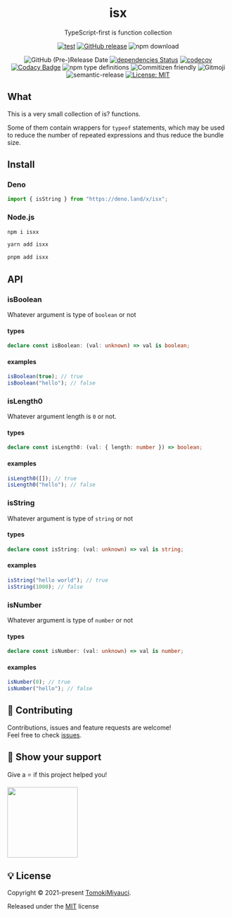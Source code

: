 <p align="center">
  <h1 align="center">isx</h1>
</p>

<p align="center">
TypeScript-first is function collection
</p>

<div align="center">

[![test](https://github.com/TomokiMiyauci/isx/actions/workflows/test.yml/badge.svg)](https://github.com/TomokiMiyauci/isx/actions/workflows/test.yml)
[![GitHub release](https://img.shields.io/github/release/TomokiMiyauci/isx.svg)](https://github.com/TomokiMiyauci/isx/releases)
![npm download](https://img.shields.io/npm/dw/isx?color=blue)

![GitHub (Pre-)Release Date](https://img.shields.io/github/release-date-pre/TomokiMiyauci/isx)
[![dependencies Status](https://status.david-dm.org/gh/TomokiMiyauci/isx.svg)](https://david-dm.org/TomokiMiyauci/isx)
[![codecov](https://codecov.io/gh/TomokiMiyauci/isx/branch/main/graph/badge.svg?token=SPAi5Pv2wd)](https://codecov.io/gh/TomokiMiyauci/isx)
[![Codacy Badge](https://app.codacy.com/project/badge/Grade/f43b1c317e11445399d85ce6efc06504)](https://www.codacy.com/gh/TomokiMiyauci/isx/dashboard?utm_source=github.com&utm_medium=referral&utm_content=TomokiMiyauci/isx&utm_campaign=Badge_Grade)
![npm type definitions](https://img.shields.io/npm/types/lauqe)
![Commitizen friendly](https://img.shields.io/badge/commitizen-friendly-brightgreen.svg)
![Gitmoji](https://img.shields.io/badge/gitmoji-%20😜%20😍-FFDD67.svg?style=flat)
![semantic-release](https://img.shields.io/badge/%20%20%F0%9F%93%A6%F0%9F%9A%80-semantic--release-e10079.svg)
[![License: MIT](https://img.shields.io/badge/License-MIT-yellow.svg)](./LICENSE)

</div>

## What

This is a very small collection of is? functions.

Some of them contain wrappers for `typeof` statements, which may be used to
reduce the number of repeated expressions and thus reduce the bundle size.

## Install

### Deno

```ts
import { isString } from "https://deno.land/x/isx";
```

### Node.js

```bash
npm i isxx
```

```bash
yarn add isxx
```

```bash
pnpm add isxx
```

## API

### isBoolean

Whatever argument is type of `boolean` or not

#### types

```ts
declare const isBoolean: (val: unknown) => val is boolean;
```

#### examples

```ts
isBoolean(true); // true
isBoolean("hello"); // false
```

### isLength0

Whatever argument length is `0` or not.

#### types

```ts
declare const isLength0: (val: { length: number }) => boolean;
```

#### examples

```ts
isLength0([]); // true
isLength0("hello"); // false
```

### isString

Whatever argument is type of `string` or not

#### types

```ts
declare const isString: (val: unknown) => val is string;
```

#### examples

```ts
isString("hello world"); // true
isString(1000); // false
```

### isNumber

Whatever argument is type of `number` or not

#### types

```ts
declare const isNumber: (val: unknown) => val is number;
```

#### examples

```ts
isNumber(0); // true
isNumber("hello"); // false
```

## :handshake: Contributing

Contributions, issues and feature requests are welcome!<br />Feel free to check
[issues](https://github.com/TomokiMiyauci/isx/issues).

## :seedling: Show your support

Give a ⭐️ if this project helped you!

<a href="https://www.patreon.com/tomoki_miyauci">
  <img src="https://c5.patreon.com/external/logo/become_a_patron_button@2x.png" width="160">
</a>

## :bulb: License

Copyright © 2021-present [TomokiMiyauci](https://github.com/TomokiMiyauci).

Released under the [MIT](./LICENSE) license
